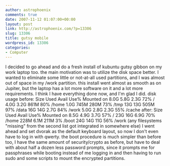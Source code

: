 ```yaml
---
author: astrophoenix
comments: true
date: 2007-11-12 01:07:00+00:00
layout: post
link: http://astrophoenix.com/?p=13306
slug: 13306
title: gutsy mobile
wordpress_id: 13306
categories:
- Computer
---
```


I decided to go ahead and do a fresh install of kubuntu gutsy gibbon on my work laptop too. the main motivation was to utilize the disk space better. I wanted to eliminate some little or not-at-all used partitions, and I was almost out of space in my /work partition.  this install went almost as smooth as on Jupiter, but the laptop has a lot more software on it and a lot more requirements. I think I have everything done now, and I'm glad I did.  disk usage before:   Size  Used Avail Use% Mounted on 8.0G  5.8G  2.3G  72% / 4.0G  3.2G  861M  80% /home 1.0G  745M  280M  73% /tmp 13G   13G  505M  97% /data 16G   14G  2.7G  84% /work 5.0G  2.8G  2.3G  55% /cache   after:   Size  Used Avail Use% Mounted on 8.5G  4.9G  3.7G  57% / 23G   16G  6.9G  70% /home 228M  6.1M  211M   3% /boot 24G   14G   11G  56% /work   (any filesystems "missing" from the second list got integrated in somewhere else)  I went ahead and set dvorak as the default keyboard layout, so now I don't even have to log in with qwerty. the boot procedure is much simpler than before too, I have the same amount of security/crypto as before, but have to deal with about half a dozen less password prompts, since it prompts me for passphrases while booting instead of me logging in and then having to run sudo and some scripts to mount the encrypted partitions.
